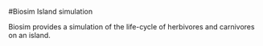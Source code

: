 #Biosim Island simulation

Biosim provides a simulation of the life-cycle of herbivores and carnivores on an island.
